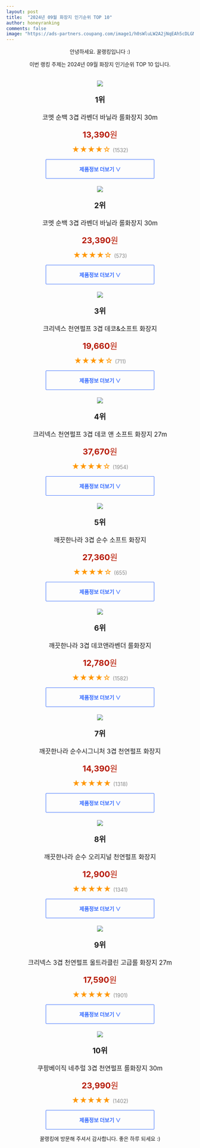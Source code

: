 ```yaml
---
layout: post
title:  "2024년 09월 화장지 인기순위 TOP 10"
author: honeyranking
comments: false
image: "https://ads-partners.coupang.com/image1/h0sWluLW2A2jNqEAh5cDLGMwOTOmJOywKCfHOE5lkUfNKDXdxEGriQ6XknK5LCX-HbTt9edAHa9RpkFpJdiwJ0TNp35cK63UWRoELhh1Gn6m3iBw42femZFFiiGZsIrapbfNlttxrZ0yUVd3Fp4DDbclYTaBvH2kSDDqlZOtaKOqC2II0bGMEr3nL_hZXLBg9tmexjdtOOE8cPU39_UzaJXWnD4PVimjVXDNIRMFSxSRJ5QP2jDtRZMmqv4WuSvJGgLJfB8_uQzRQ-ts28ifbZ8dS1eA33bD"
---
```

<p style="text-align: center;">안녕하세요. 꿀랭킹입니다 :)</p>
<p style="text-align: center;">이번 랭킹 주제는 2024년 09월 화장지 인기순위 TOP 10 입니다.</p><center><img src="https://ads-partners.coupang.com/image1/h0sWluLW2A2jNqEAh5cDLGMwOTOmJOywKCfHOE5lkUfNKDXdxEGriQ6XknK5LCX-HbTt9edAHa9RpkFpJdiwJ0TNp35cK63UWRoELhh1Gn6m3iBw42femZFFiiGZsIrapbfNlttxrZ0yUVd3Fp4DDbclYTaBvH2kSDDqlZOtaKOqC2II0bGMEr3nL_hZXLBg9tmexjdtOOE8cPU39_UzaJXWnD4PVimjVXDNIRMFSxSRJ5QP2jDtRZMmqv4WuSvJGgLJfB8_uQzRQ-ts28ifbZ8dS1eA33bD" style="margin-top:20px" /></center><p style="text-align: center; font-size: 20px"><b>1위</b></p><p style="text-align: center; font-size: 17px">코멧 순백 3겹 라벤더 바닐라 롤화장지 30m</p><p style="text-align: center;"><span style="color: #b61800; font-size: 22px;"><b>13,390</b>원</span></p><p style="text-align: center;"><span style="color: #ff9600; font-size: 20px;">★★★★☆ </span><span style="color: #878787;">(1532)</span></p><center><a href="https://link.coupang.com/re/AFFSDP?lptag=AF3899140&subid=honeyrank&pageKey=261192458&itemId=816702952&vendorItemId=5077941266&traceid=V0-153-5875e3f7a89a609b&requestid=20240916090000406153626569&token=31850B%7CGM"><div style="font-size: 14px; display: inline-block; padding: 15px 90px; color: #346aff; border-radius: 2px; border: 1px solid #346aff; cursor: pointer;"><b>제품정보 더보기 &or;</b></div></a></center><center><img src="https://ads-partners.coupang.com/image1/CiwojPmlK5-yyD8ECtAQJ8SiIuyyb3ybwcdWT6EI-_YEJ6Z8HhCErxiIrJSq0BlVutL-phFbQ-AxdibynbYHEXMLF3E8Ou1SoAf7OnsDlqBFMSD78MhJKGAbD0vdwntPo_aRsqEDRxDObZotFosMoqQpZAiSltslXOvUGnHLleTtXdkv1isSD0ABl3mu3smM642-NgM52OnQnLW1hEMAR8vJOaFzXh2Ii7slHGVa4RZOWbC-nbHAHm89u_5rlkkMrGdPxfwm80a8G2r_qPJfODjtZexCfZYaq65e" style="margin-top:20px" /></center><p style="text-align: center; font-size: 20px"><b>2위</b></p><p style="text-align: center; font-size: 17px">코멧 순백 3겹 라벤더 바닐라 롤화장지 30m</p><p style="text-align: center;"><span style="color: #b61800; font-size: 22px;"><b>23,390</b>원</span></p><p style="text-align: center;"><span style="color: #ff9600; font-size: 20px;">★★★★☆ </span><span style="color: #878787;">(573)</span></p><center><a href="https://link.coupang.com/re/AFFSDP?lptag=AF3899140&subid=honeyrank&pageKey=261192458&itemId=7633145557&vendorItemId=74924265429&traceid=V0-153-5875e3f7a89a609b&requestid=20240916090000406153626569&token=31850B%7CGM"><div style="font-size: 14px; display: inline-block; padding: 15px 90px; color: #346aff; border-radius: 2px; border: 1px solid #346aff; cursor: pointer;"><b>제품정보 더보기 &or;</b></div></a></center><center><img src="https://ads-partners.coupang.com/image1/PYks7WUITdWTDDeKPYkqzYPPmgtEF2uWDDUf-8qOVzPsrnOTQ_OoTlXC1CRvhfEz7CMcxR2P4vF_rgUXxmwzbGVn46PnlYIMniQNMKyMhHaDOuzHPe3q-MjzC9k6BHVMVNSOR2mBcm6bc_BplPApNuIG4Sca0zsKYlpR7rjsExWt7GFCYa8M0PKc0cimSnUa1nSMMIp2RKuvAh678FEfcOr-Ynl5eTXIjDPl4h67kLWXiSbu115HGpxYA3rF4yqhsRIubzT343zabDgtR0wXz0Zl9x8g8_jsKQ==" style="margin-top:20px" /></center><p style="text-align: center; font-size: 20px"><b>3위</b></p><p style="text-align: center; font-size: 17px">크리넥스 천연펄프 3겹 데코&소프트 화장지</p><p style="text-align: center;"><span style="color: #b61800; font-size: 22px;"><b>19,660</b>원</span></p><p style="text-align: center;"><span style="color: #ff9600; font-size: 20px;">★★★★☆ </span><span style="color: #878787;">(711)</span></p><center><a href="https://link.coupang.com/re/AFFSDP?lptag=AF3899140&subid=honeyrank&pageKey=307020051&itemId=19395560867&vendorItemId=5375349551&traceid=V0-153-558510a4ee6de084&requestid=20240916090000406153626569&token=31850B%7CGM"><div style="font-size: 14px; display: inline-block; padding: 15px 90px; color: #346aff; border-radius: 2px; border: 1px solid #346aff; cursor: pointer;"><b>제품정보 더보기 &or;</b></div></a></center><center><img src="https://ads-partners.coupang.com/image1/HJzlmkRn2xWQ90G_HH_m7XN9VB23jVJ8cnSmQ5JHxVIKkek2ZY642a2I9uSX9zEXU0IGWrqkr7AZaJuDt1c6dPt8mNFHVgoO5NEht2HM0_Gs07xu_eFN_5MTU61bY2wtkfuyjK0_K8jPBAonlgePtDE01To1Ry_4wuEKQCiDFt6c5JK59_8xiXkFMID751I9g8g5C_hebYNlPaqGWEZXMsIYqANjQ5cSw5PwvRsSJThAg5VQ0C5vvoHLzO-fESQhu0i4L5r-4yKufKeOT3Z4YredgsB8SoV1lbo=" style="margin-top:20px" /></center><p style="text-align: center; font-size: 20px"><b>4위</b></p><p style="text-align: center; font-size: 17px">크리넥스 천연펄프 3겹 데코 앤 소프트 화장지 27m</p><p style="text-align: center;"><span style="color: #b61800; font-size: 22px;"><b>37,670</b>원</span></p><p style="text-align: center;"><span style="color: #ff9600; font-size: 20px;">★★★★☆ </span><span style="color: #878787;">(1954)</span></p><center><a href="https://link.coupang.com/re/AFFSDP?lptag=AF3899140&subid=honeyrank&pageKey=307020051&itemId=19204543533&vendorItemId=70408942260&traceid=V0-153-558510a4ee6de084&requestid=20240916090000406153626569&token=31850B%7CGM"><div style="font-size: 14px; display: inline-block; padding: 15px 90px; color: #346aff; border-radius: 2px; border: 1px solid #346aff; cursor: pointer;"><b>제품정보 더보기 &or;</b></div></a></center><center><img src="https://ads-partners.coupang.com/image1/G97yvVARhPC53aSfG8xx5JFPRVWm-aoeAcgCPIwhfClUswnVa8SkR0se0H3yMa5d9edWcA6fxcsSrn3_MxW0YPArdJwuoq9POyJ3YgIc7FRpmxIJMBZJYxUwdPKxF6QAGmkZZxwdpmZwrovvNltAR05o0sMpAVh5LdlVEYNNRa3wWgyJF8VuakdMqpBzG_Ts8CyGh7dZA-IYExv9vuyQgzuiNbDSAk5grTu98mu3qCPEbDiPFpU98jcbtCZsvsDQ30WZlR8O9iimsmbUZDhqRKOWM0whtoWCSQ==" style="margin-top:20px" /></center><p style="text-align: center; font-size: 20px"><b>5위</b></p><p style="text-align: center; font-size: 17px">깨끗한나라 3겹 순수 소프트 화장지</p><p style="text-align: center;"><span style="color: #b61800; font-size: 22px;"><b>27,360</b>원</span></p><p style="text-align: center;"><span style="color: #ff9600; font-size: 20px;">★★★★☆ </span><span style="color: #878787;">(655)</span></p><center><a href="https://link.coupang.com/re/AFFSDP?lptag=AF3899140&subid=honeyrank&pageKey=6508878052&itemId=19841269468&vendorItemId=77264330499&traceid=V0-153-1e5b0e03d1716c23&requestid=20240916090000406153626569&token=31850B%7CGM"><div style="font-size: 14px; display: inline-block; padding: 15px 90px; color: #346aff; border-radius: 2px; border: 1px solid #346aff; cursor: pointer;"><b>제품정보 더보기 &or;</b></div></a></center><center><img src="https://ads-partners.coupang.com/image1/iYpALiOnSN08dChyiR1NZJJQMhCovs_GZg8TkI_XOYKx_OqtZWfVC9sJMPlqB--cF_yZzo2jEHvkkMld0aO-oPBRVeSvsdfARMlge-4wOJxKSdLq1_Ff4uxPFRRHb-jjDwpFY6Mwpew2WwmznFQ59_0rwHE72KxF59M5PP89iFRvoKRMayGenebla16HfdjW568TOdQL0JXGD7Yl8vPVr95LvI195P5hQeyWkg5dius4vnCjKkH05VOFyhFNXiMgTD3k7pIxXx_SOZFBGav_3sDlh_R9GmsWxw==" style="margin-top:20px" /></center><p style="text-align: center; font-size: 20px"><b>6위</b></p><p style="text-align: center; font-size: 17px">깨끗한나라 3겹 데코앤라벤더 롤화장지</p><p style="text-align: center;"><span style="color: #b61800; font-size: 22px;"><b>12,780</b>원</span></p><p style="text-align: center;"><span style="color: #ff9600; font-size: 20px;">★★★★☆ </span><span style="color: #878787;">(1582)</span></p><center><a href="https://link.coupang.com/re/AFFSDP?lptag=AF3899140&subid=honeyrank&pageKey=8072718896&itemId=22729785574&vendorItemId=89765125345&traceid=V0-153-b34301917a578718&requestid=20240916090000406153626569&token=31850B%7CGM"><div style="font-size: 14px; display: inline-block; padding: 15px 90px; color: #346aff; border-radius: 2px; border: 1px solid #346aff; cursor: pointer;"><b>제품정보 더보기 &or;</b></div></a></center><center><img src="https://ads-partners.coupang.com/image1/OgAszTQrDzsV92PCOjA7X0RBUBXIOhNdre3isl4p977WlJvVX7WhZxl_Ugr2OKaRSHUNYKYwYzBbBJhO8pZl-raL7zJJDDN4Xc3SKK5E91rMRXMgazt2e3WOXZniLb4g-_8AN7CTpGR7OFC0ZvIcE0_VyZbgRVNkDD_GL5ukfdV8K3pk3xivSCCUTQO2riH5AyZvrEqryUAkL2fccLLOWesOE2VNN8LEn3vlLzMbXQ9m44f7z9EsbUZpxkOvd0nQ4F5kbGfsJTGQKt4cZ8kMEzPOzANG_EzHNkg=" style="margin-top:20px" /></center><p style="text-align: center; font-size: 20px"><b>7위</b></p><p style="text-align: center; font-size: 17px">깨끗한나라 순수시그니처 3겹 천연펄프 화장지</p><p style="text-align: center;"><span style="color: #b61800; font-size: 22px;"><b>14,390</b>원</span></p><p style="text-align: center;"><span style="color: #ff9600; font-size: 20px;">★★★★★ </span><span style="color: #878787;">(1318)</span></p><center><a href="https://link.coupang.com/re/AFFSDP?lptag=AF3899140&subid=honeyrank&pageKey=6570687310&itemId=14311790776&vendorItemId=76365551329&traceid=V0-153-bcbb48c13b8cbee8&requestid=20240916090000406153626569&token=31850B%7CGM"><div style="font-size: 14px; display: inline-block; padding: 15px 90px; color: #346aff; border-radius: 2px; border: 1px solid #346aff; cursor: pointer;"><b>제품정보 더보기 &or;</b></div></a></center><center><img src="https://ads-partners.coupang.com/image1/IytzDyoVkz6ZCQ_hI_IbFopiHnXStob96kLTkzYxaTumr3Nub3Lr1dYHXPmUQ1VvfYubiOV3zDJkuoLIlcKfqCRkkoONzvxH2sKEnP2xaaH9k3WeVqszGve0u-1XLv8sWrkI9uhGFj_C0fplY0wMt31GFV94i8tnXBGqPkQaqorqdO1BzXgKcqhas9rHMEg-jDrPVPrfR3OZxPWseoS_wTMDGRwkb3kUC0qni46wSIgBb0elkP1h5igQScmRezd-uYW_Qbu6y7TYir8IpnfSJsewkq-hra8=" style="margin-top:20px" /></center><p style="text-align: center; font-size: 20px"><b>8위</b></p><p style="text-align: center; font-size: 17px">깨끗한나라 순수 오리지널 천연펄프 화장지</p><p style="text-align: center;"><span style="color: #b61800; font-size: 22px;"><b>12,900</b>원</span></p><p style="text-align: center;"><span style="color: #ff9600; font-size: 20px;">★★★★★ </span><span style="color: #878787;">(1341)</span></p><center><a href="https://link.coupang.com/re/AFFSDP?lptag=AF3899140&subid=honeyrank&pageKey=7409126348&itemId=8676069152&vendorItemId=3000137328&traceid=V0-153-53092cb0f9105f6e&requestid=20240916090000406153626569&token=31850B%7CGM"><div style="font-size: 14px; display: inline-block; padding: 15px 90px; color: #346aff; border-radius: 2px; border: 1px solid #346aff; cursor: pointer;"><b>제품정보 더보기 &or;</b></div></a></center><center><img src="https://ads-partners.coupang.com/image1/_UFjRtLA1D0kl7K8_ck-sfiw5lB2Qj6LNXPf2kbSPKcSGvnQU9pqaCFwNqIfLp8JhnenBes6plb6v8dE27xDSNVZr2L3grP8xKJcUUUBwbycPuVLEoy0OiMFFWIxfit9kltTaThqLx6R5N0t9jzHKgZHrn9DLtfXDfMse680hZyudz25zbWhsikB_4aB-E8Oh7HwZzFcFzXmWqiDkfBvMwC9fCzSZ2WiKy2bpY_rmZK57HPomssJ5HrOz5wdCQWHJMK0CsImgVagPWP9Vcj2v7VstMmwQOqowx8=" style="margin-top:20px" /></center><p style="text-align: center; font-size: 20px"><b>9위</b></p><p style="text-align: center; font-size: 17px">크리넥스 3겹 천연펄프 울트라클린 고급롤 화장지 27m</p><p style="text-align: center;"><span style="color: #b61800; font-size: 22px;"><b>17,590</b>원</span></p><p style="text-align: center;"><span style="color: #ff9600; font-size: 20px;">★★★★★ </span><span style="color: #878787;">(1901)</span></p><center><a href="https://link.coupang.com/re/AFFSDP?lptag=AF3899140&subid=honeyrank&pageKey=34846576&itemId=129683461&vendorItemId=3270894003&traceid=V0-153-29af39e5ca0e9d09&requestid=20240916090000406153626569&token=31850B%7CGM"><div style="font-size: 14px; display: inline-block; padding: 15px 90px; color: #346aff; border-radius: 2px; border: 1px solid #346aff; cursor: pointer;"><b>제품정보 더보기 &or;</b></div></a></center><center><img src="https://ads-partners.coupang.com/image1/jdVukX-ES9gVQQFvjVl_DFV5yQkozpvbkli2LtXHBB2MYPVhoTuLJV_sAxKz731_CWw5ew7CpI-YZ8mziOg7swQCKTrwHzaUSKAS2SoFM4gHxtE1lNCEOWqY88bAWsNtJAklg9qhtBG8x3UqwNu1HDamB-J79H2-DyYaj6ioTVnqpV69fV5u562b5ILVENxhof10ErVZUEGgIEFKucv-ZQI3nqXpOwMQdNjf0FJJtgENv3qMJNoWeMQR-E7a2lWRHk37GUGCGvMpslOgt7mV2QbzHleuD_aX6C8=" style="margin-top:20px" /></center><p style="text-align: center; font-size: 20px"><b>10위</b></p><p style="text-align: center; font-size: 17px">쿠팡베이직 네추럴 3겹 천연펄프 롤화장지 30m</p><p style="text-align: center;"><span style="color: #b61800; font-size: 22px;"><b>23,990</b>원</span></p><p style="text-align: center;"><span style="color: #ff9600; font-size: 20px;">★★★★★ </span><span style="color: #878787;">(1402)</span></p><center><a href="https://link.coupang.com/re/AFFSDP?lptag=AF3899140&subid=honeyrank&pageKey=328677319&itemId=7859148203&vendorItemId=75148796228&traceid=V0-153-580cc5149a5b3679&requestid=20240916090000406153626569&token=31850B%7CGM"><div style="font-size: 14px; display: inline-block; padding: 15px 90px; color: #346aff; border-radius: 2px; border: 1px solid #346aff; cursor: pointer;"><b>제품정보 더보기 &or;</b></div></a></center><p style="text-align: center;">꿀랭킹에 방문해 주셔서 감사합니다. 좋은 하루 되세요 :)</p>